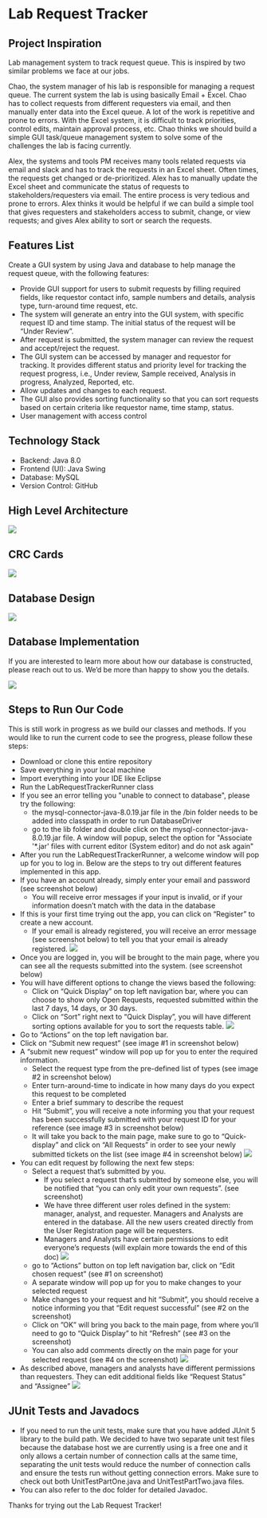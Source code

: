 # Lab Request Tracker

## Project Inspiration

Lab management system to track request queue. This is inspired by two similar problems we face at our jobs.

Chao, the system manager of his lab is responsible for managing a request queue. The current system the lab is using basically Email + Excel. Chao has to collect requests from different requesters via email, and then manually enter data into the Excel queue. A lot of the work is repetitive and prone to errors. With the Excel system, it is difficult to track priorities, control edits, maintain approval process, etc. Chao thinks we should build a simple GUI task/queue management system to solve some of the challenges the lab is facing currently.

Alex, the systems and tools PM receives many tools related requests via email and slack and has to track the requests in an Excel sheet. Often times, the requests get changed or de-prioritized. Alex has to manually update the Excel sheet and communicate the status of requests to stakeholders/requesters via email. The entire process is very tedious and prone to errors. Alex thinks it would be helpful if we can build a simple tool that gives requesters and stakeholders access to submit, change, or view requests; and gives Alex ability to sort or search the requests.

## Features List

Create a GUI system by using Java and database to help manage the request queue, with the following features:

- Provide GUI support for users to submit requests by filling required fields, like requestor contact info, sample numbers and details, analysis type, turn-around time request, etc.
- The system will generate an entry into the GUI system, with specific request ID and time stamp. The initial status of the request will be “Under Review”.
- After request is submitted, the system manager can review the request and accept/reject the request.
- The GUI system can be accessed by manager and requestor for tracking. It provides different status and priority level for tracking the request progress, i.e., Under review, Sample received, Analysis in progress, Analyzed, Reported, etc.
- Allow updates and changes to each request.
- The GUI also provides sorting functionality so that you can sort requests based on certain criteria like requestor name, time stamp, status.
- User management with access control

## Technology Stack

- Backend: Java 8.0
- Frontend (UI): Java Swing
- Database: MySQL
- Version Control: GitHub

## High Level Architecture

<img src="images/HighLevelArchitecture.png" >

## CRC Cards

<img src="images/CRCs.png" >

## Database Design

<img src="images/dbDesign.png" >

## Database Implementation

If you are interested to learn more about how our database is constructed, please reach out to us. We’d be more than happy to show you the details.

<img src="images/DBscreenshot.png" >

## Steps to Run Our Code

This is still work in progress as we build our classes and methods. If you would like to run the current code to see the progress, please follow these steps:

- Download or clone this entire repository
- Save everything in your local machine
- Import everything into your IDE like Eclipse
- Run the LabRequestTrackerRunner class
- If you see an error telling you "unable to connect to database", please try the following:
  - the mysql-connector-java-8.0.19.jar file in the /bin folder needs to be added into classpath in order to run DatabaseDriver
  - go to the lib folder and double click on the mysql-connector-java-8.0.19.jar file. A window will popup, select the option for "Associate '\*.jar' files with current editor (System editor) and do not ask again"
- After you run the LabRequestTrackerRunner, a welcome window will pop up for you to log in. Below are the steps to try out different features implemented in this app.
- If you have an account already, simply enter your email and password (see screenshot below)
  - You will receive error messages if your input is invalid, or if your information doesn’t match with the data in the database
- If this is your first time trying out the app, you can click on “Register” to create a new account.
  - If your email is already registered, you will receive an error message (see screenshot below) to tell you that your email is already registered.
    <img src="images/Screenshot1.png" >
- Once you are logged in, you will be brought to the main page, where you can see all the requests submitted into the system. (see screenshot below)
- You will have different options to change the views based the following:
  - Click on “Quick Display” on top left navigation bar, where you can choose to show only Open Requests, requested submitted within the last 7 days, 14 days, or 30 days.
  - Click on “Sort” right next to “Quick Display”, you will have different sorting options available for you to sort the requests table.
    <img src="images/Screenshot2.png" >
- Go to “Actions” on the top left navigation bar.
- Click on “Submit new request” (see image #1 in screenshot below)
- A “submit new request” window will pop up for you to enter the required information.
  - Select the request type from the pre-defined list of types (see image #2 in screenshot below)
  - Enter turn-around-time to indicate in how many days do you expect this request to be completed
  - Enter a brief summary to describe the request
  - Hit “Submit”, you will receive a note informing you that your request has been successfully submitted with your request ID for your reference (see image #3 in screenshot below)
  - It will take you back to the main page, make sure to go to “Quick-display” and click on “All Requests” in order to see your newly submitted tickets on the list (see image #4 in screenshot below)
    <img src="images/Screenshot3.png" >
- You can edit request by following the next few steps:
  - Select a request that’s submitted by you.
    - If you select a request that’s submitted by someone else, you will be notified that “you can only edit your own requests”. (see screenshot)
    - We have three different user roles defined in the system: manager, analyst, and requester. Managers and Analysts are entered in the database. All the new users created directly from the User Registration page will be requesters.
    - Managers and Analysts have certain permissions to edit everyone’s requests (will explain more towards the end of this doc)
      <img src="images/Screenshot4.png" >
  - go to “Actions” button on top left navigation bar, click on “Edit chosen request” (see #1 on screenshot)
  - A separate window will pop up for you to make changes to your selected request
  - Make changes to your request and hit “Submit”, you should receive a notice informing you that “Edit request successful” (see #2 on the screenshot)
  - Click on ”OK” will bring you back to the main page, from where you’ll need to go to “Quick Display” to hit “Refresh” (see #3 on the screenshot)
  - You can also add comments directly on the main page for your selected request (see #4 on the screenshot)
    <img src="images/Screenshot5.png" >
- As described above, managers and analysts have different permissions than requesters. They can edit additional fields like “Request Status” and “Assignee”
  <img src="images/Screenshot6.png" >

## JUnit Tests and Javadocs

- If you need to run the unit tests, make sure that you have added JUnit 5 library to the build path. We decided to have two separate unit test files because the database host we are currently using is a free one and it only allows a certain number of connection calls at the same time, separating the unit tests would reduce the number of connection calls and ensure the tests run without getting connection errors. Make sure to check out both UnitTestPartOne.java and UnitTestPartTwo.java files.
- You can also refer to the doc folder for detailed Javadoc.

Thanks for trying out the Lab Request Tracker!
